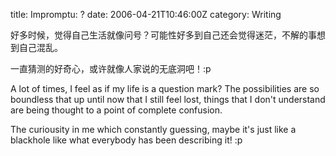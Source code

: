 title: Impromptu: ?
date: 2006-04-21T10:46:00Z
category: Writing

好多时候，觉得自己生活就像问号？可能性好多到自己还会觉得迷茫，不解的事想到自己混乱。

一直猜测的好奇心，或许就像人家说的无底洞吧！:p

A lot of times, I feel as if my life is a question mark? The possibilities are so boundless that up until now that I still feel lost, things that I don't understand are being thought to a point of complete confusion.

The curiousity in me which constantly guessing, maybe it's just like a blackhole like what everybody has been describing it! :p
